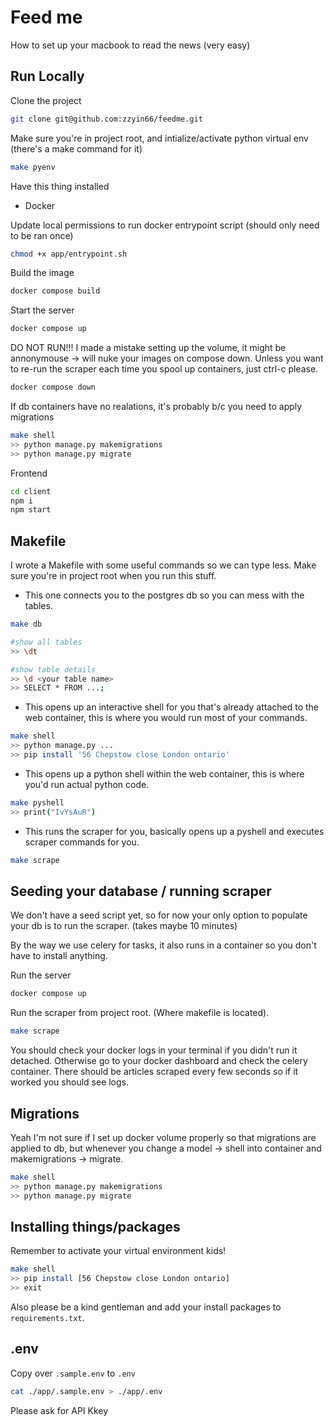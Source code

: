 # Feed me

How to set up your macbook to read the news (very easy)

## Run Locally

Clone the project

```bash
git clone git@github.com:zzyin66/feedme.git
```

Make sure you're in project root, and intialize/activate python virtual env (there's a make command for it)

```bash
make pyenv
```

Have this thing installed

- Docker

Update local permissions to run docker entrypoint script (should only need to be ran once)

```bash
chmod +x app/entrypoint.sh
```

Build the image

```bash
docker compose build
```

Start the server

```bash
docker compose up
```

DO NOT RUN!!! I made a mistake setting up the volume, it might be annonymouse -> will nuke your images on compose down.
Unless you want to re-run the scraper each time you spool up containers, just ctrl-c please.

```bash
docker compose down
```

If db containers have no realations, it's probably b/c you need to apply migrations

```bash
make shell
>> python manage.py makemigrations
>> python manage.py migrate
```

Frontend

```bash
cd client
npm i
npm start
```

## Makefile

I wrote a Makefile with some useful commands so we can type less. Make sure you're in project root when you run this stuff.

- This one connects you to the postgres db so you can mess with the tables.

```bash
make db

#show all tables
>> \dt

#show table details
>> \d <your table name>
>> SELECT * FROM ...;
```

- This opens up an interactive shell for you that's already attached to the web container, this is where you would run most of your commands.

```bash
make shell
>> python manage.py ...
>> pip install '56 Chepstow close London ontario'
```

- This opens up a python shell within the web container, this is where you'd run actual python code.

```bash
make pyshell
>> print("IvYsAuR")
```

- This runs the scraper for you, basically opens up a pyshell and executes scraper commands for you.

```bash
make scrape
```

## Seeding your database / running scraper

We don't have a seed script yet, so for now your only option to populate your db is to run the scraper. (takes maybe 10 minutes)

By the way we use celery for tasks, it also runs in a container so you don't have to install anything.

Run the server

```bash
docker compose up
```

Run the scraper from project root. (Where makefile is located).

```bash
make scrape
```

You should check your docker logs in your terminal if you didn't run it detached. Otherwise go to your docker dashboard and check the celery container. There should be articles scraped every few seconds so if it worked you should see logs.

## Migrations

Yeah I'm not sure if I set up docker volume properly so that migrations are applied to db, but whenever you change a model -> shell into container and
makemigrations -> migrate.

```bash
make shell
>> python manage.py makemigrations
>> python manage.py migrate
```

## Installing things/packages

Remember to activate your virtual environment kids!

```bash
make shell
>> pip install [56 Chepstow close London ontario]
>> exit
```

Also please be a kind gentleman and add your install packages to `requirements.txt`.

## .env
Copy over `.sample.env` to `.env`
```bash
cat ./app/.sample.env > ./app/.env
```
Please ask for API Kkey
